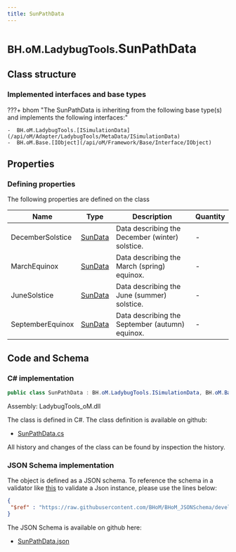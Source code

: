 ```yaml
---
title: SunPathData
---
```


# <small>BH.oM.LadybugTools.</small>**SunPathData**



## Class structure

### Implemented interfaces and base types

???+ bhom "The SunPathData is inheriting from the following base type(s) and implements the following interfaces:"

    -  BH.oM.LadybugTools.[ISimulationData](/api/oM/Adapter/LadybugTools/MetaData/ISimulationData)
    -  BH.oM.Base.[IObject](/api/oM/Framework/Base/Interface/IObject)


## Properties



### Defining properties

The following properties are defined on the class

| Name             | Type             | Description      | Quantity         |
|------------------|------------------|------------------|------------------|
| DecemberSolstice | [SunData](/api/oM/Adapter/LadybugTools/MetaData/SunData) | Data describing the December (winter) solstice. | - |
| MarchEquinox | [SunData](/api/oM/Adapter/LadybugTools/MetaData/SunData) | Data describing the March (spring) equinox. | - |
| JuneSolstice | [SunData](/api/oM/Adapter/LadybugTools/MetaData/SunData) | Data describing the June (summer) solstice. | - |
| SeptemberEquinox | [SunData](/api/oM/Adapter/LadybugTools/MetaData/SunData) | Data describing the September (autumn) equinox. | - |


## Code and Schema

### C# implementation

``` C# title="C#"
public class SunPathData : BH.oM.LadybugTools.ISimulationData, BH.oM.Base.IObject
```

Assembly: LadybugTools_oM.dll

The class is defined in C#. The class definition is available on github:

- [SunPathData.cs](https://github.com/BHoM/LadybugTools_Toolkit/blob/develop/LadybugTools_oM/MetaData\SunPathData.cs)

All history and changes of the class can be found by inspection the history.
### JSON Schema implementation

The object is defined as a JSON schema. To reference the schema in a validator like [this](https://www.jsonschemavalidator.net/) to validate a Json instance, please use the lines below:

``` json title="JSON Schema"
{
 "$ref" : "https://raw.githubusercontent.com/BHoM/BHoM_JSONSchema/develop/LadybugTools_oM/SunPathData.json"
}
```

The JSON Schema is available on github here:

- [SunPathData.json](https://github.com/BHoM/BHoM_JSONSchema/blob/develop/LadybugTools_oM/SunPathData.json)
